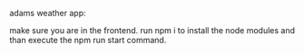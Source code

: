 adams weather app:

make sure you are in the frontend. run npm i to install the node modules and than execute the npm run start command.
